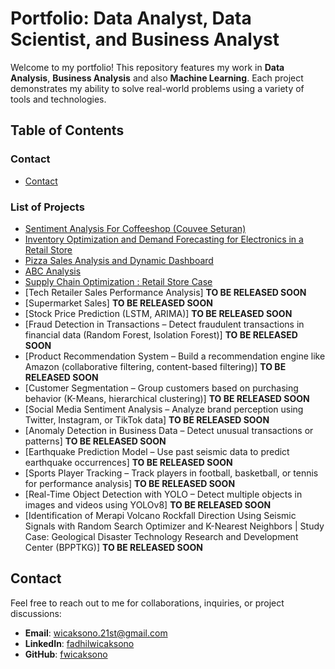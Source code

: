 # Portfolio: Data Analyst, Data Scientist, and Business Analyst

Welcome to my portfolio! This repository features my work in **Data Analysis**, **Business Analysis** and also **Machine Learning**. Each project demonstrates my ability to solve real-world problems using a variety of tools and technologies.

## Table of Contents
### Contact
- [Contact](#Contact)
### List of Projects
- [Sentiment Analysis For Coffeeshop (Couvee Seturan)](https://github.com/fwicaksono/Portfolio/tree/main/sentiment_analysis_of_couvee_seturan_cofee_shop)
- [Inventory Optimization and Demand Forecasting for Electronics in a Retail Store]()
- [Pizza Sales Analysis and Dynamic Dashboard]()
- [ABC Analysis]()
- [Supply Chain Optimization : Retail Store Case]()
- [Tech Retailer Sales Performance Analysis] **TO BE RELEASED SOON**
- [Supermarket Sales] **TO BE RELEASED SOON**
- [Stock Price Prediction (LSTM, ARIMA)] **TO BE RELEASED SOON**
- [Fraud Detection in Transactions – Detect fraudulent transactions in financial data (Random Forest, Isolation Forest)] **TO BE RELEASED SOON**
- [Product Recommendation System – Build a recommendation engine like Amazon (collaborative filtering, content-based filtering)] **TO BE RELEASED SOON**
- [Customer Segmentation – Group customers based on purchasing behavior (K-Means, hierarchical clustering)] **TO BE RELEASED SOON**
- [Social Media Sentiment Analysis – Analyze brand perception using Twitter, Instagram, or TikTok data] **TO BE RELEASED SOON**
- [Anomaly Detection in Business Data – Detect unusual transactions or patterns] **TO BE RELEASED SOON**
- [Earthquake Prediction Model – Use past seismic data to predict earthquake occurrences] **TO BE RELEASED SOON**
- [Sports Player Tracking – Track players in football, basketball, or tennis for performance analysis] **TO BE RELEASED SOON**
- [Real-Time Object Detection with YOLO – Detect multiple objects in images and videos using YOLOv8] **TO BE RELEASED SOON**
- [Identification of Merapi Volcano Rockfall Direction Using Seismic Signals with Random Search Optimizer and K-Nearest  Neighbors | Study Case: Geological Disaster Technology Research and Development Center (BPPTKG)] **TO BE RELEASED SOON**
## Contact
Feel free to reach out to me for collaborations, inquiries, or project discussions:

- **Email**: [wicaksono.21st@gmail.com](mailto:wicaksono.21st@gmail.com)
- **LinkedIn**: [fadhilwicaksono](https://www.linkedin.com/in/fadhilwicaksononr/)
- **GitHub**: [fwicaksono](https://github.com/fwicaksono)


